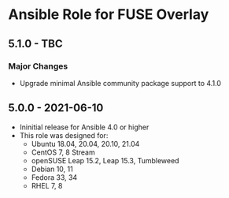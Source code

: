 # Ansible Role for FUSE Overlay

## 5.1.0 - TBC

### Major Changes

  - Upgrade minimal Ansible community package support to 4.1.0

## 5.0.0 - 2021-06-10

  - Ininitial release for Ansible 4.0 or higher
  - This role was designed for:
      - Ubuntu 18.04, 20.04, 20.10, 21.04
      - CentOS 7, 8 Stream
      - openSUSE Leap 15.2, Leap 15.3, Tumbleweed
      - Debian 10, 11
      - Fedora 33, 34
      - RHEL 7, 8
